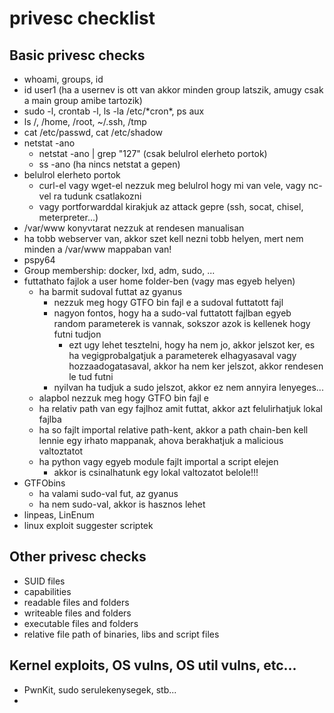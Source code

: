 # privesc checklist
## Basic privesc checks
* whoami, groups, id
* id user1 (ha a usernev is ott van akkor minden group latszik, amugy csak a main group amibe tartozik)
* sudo -l, crontab -l, ls -la /etc/&ast;cron&ast;, ps aux
* ls /, /home, /root, ~/.ssh, /tmp
* cat /etc/passwd, cat /etc/shadow
* netstat -ano
  * netstat -ano | grep "127" (csak belulrol elerheto portok)
  * ss -ano (ha nincs netstat a gepen)
* belulrol elerheto portok
  * curl-el vagy wget-el nezzuk meg belulrol hogy mi van vele, vagy nc-vel ra tudunk csatlakozni
  * vagy portforwarddal kirakjuk az attack gepre (ssh, socat, chisel, meterpreter...)
* /var/www konyvtarat nezzuk at rendesen manualisan
* ha tobb webserver van, akkor szet kell nezni tobb helyen, mert nem minden a /var/www mappaban van!
* pspy64
* Group membership: docker, lxd, adm, sudo, ...
* futtathato fajlok a user home folder-ben (vagy mas egyeb helyen)
  * ha barmit sudoval futtat az gyanus
    * nezzuk meg hogy GTFO bin fajl e a sudoval futtatott fajl
    * nagyon fontos, hogy ha a sudo-val futtatott fajlban egyeb random parameterek is vannak, sokszor azok is kellenek hogy futni tudjon
      * ezt ugy lehet tesztelni, hogy ha nem jo, akkor jelszot ker, es ha vegigprobalgatjuk a parameterek elhagyasaval vagy hozzaadogatasaval, akkor ha nem ker jelszot, akkor rendesen le tud futni
     * nyilvan ha tudjuk a sudo jelszot, akkor ez nem annyira lenyeges...
  * alapbol nezzuk meg hogy GTFO bin fajl e
  * ha relativ path van egy fajlhoz amit futtat, akkor azt felulirhatjuk lokal fajlba
  * ha so fajlt importal relative path-kent, akkor a path chain-ben kell lennie egy irhato mappanak, ahova berakhatjuk a malicious valtoztatot
  * ha python vagy egyeb module fajlt importal a script elejen
    * akkor is csinalhatunk egy lokal valtozatot belole!!!
* GTFObins
  * ha valami sudo-val fut, az gyanus
  * ha nem sudo-val, akkor is hasznos lehet
* linpeas, LinEnum
* linux exploit suggester scriptek
## Other privesc checks
* SUID files
* capabilities
* readable files and folders
* writeable files and folders
* executable files and folders
* relative file path of binaries, libs and script files
## Kernel exploits, OS vulns, OS util vulns, etc...
* PwnKit, sudo serulekenysegek, stb...
* 
